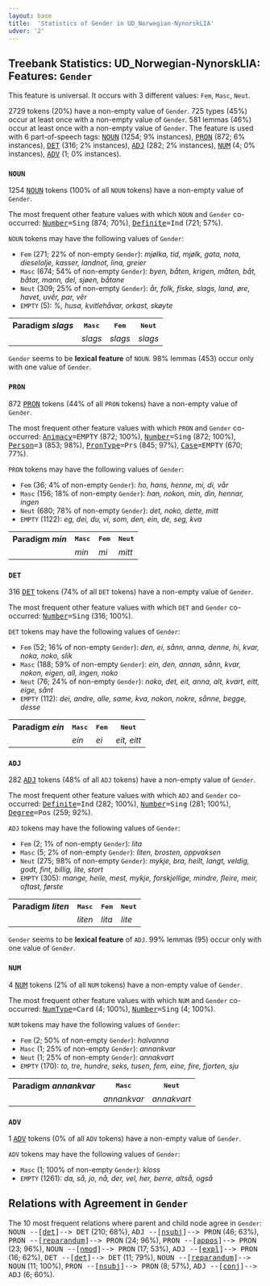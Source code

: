```yaml
---
layout: base
title:  'Statistics of Gender in UD_Norwegian-NynorskLIA'
udver: '2'
---
```


## Treebank Statistics: UD_Norwegian-NynorskLIA: Features: `Gender`

This feature is universal.
It occurs with 3 different values: `Fem`, `Masc`, `Neut`.

2729 tokens (20%) have a non-empty value of `Gender`.
725 types (45%) occur at least once with a non-empty value of `Gender`.
581 lemmas (46%) occur at least once with a non-empty value of `Gender`.
The feature is used with 6 part-of-speech tags: <tt><a href="no_nynorsklia-pos-NOUN.html">NOUN</a></tt> (1254; 9% instances), <tt><a href="no_nynorsklia-pos-PRON.html">PRON</a></tt> (872; 6% instances), <tt><a href="no_nynorsklia-pos-DET.html">DET</a></tt> (316; 2% instances), <tt><a href="no_nynorsklia-pos-ADJ.html">ADJ</a></tt> (282; 2% instances), <tt><a href="no_nynorsklia-pos-NUM.html">NUM</a></tt> (4; 0% instances), <tt><a href="no_nynorsklia-pos-ADV.html">ADV</a></tt> (1; 0% instances).

### `NOUN`

1254 <tt><a href="no_nynorsklia-pos-NOUN.html">NOUN</a></tt> tokens (100% of all `NOUN` tokens) have a non-empty value of `Gender`.

The most frequent other feature values with which `NOUN` and `Gender` co-occurred: <tt><a href="no_nynorsklia-feat-Number.html">Number</a></tt><tt>=Sing</tt> (874; 70%), <tt><a href="no_nynorsklia-feat-Definite.html">Definite</a></tt><tt>=Ind</tt> (721; 57%).

`NOUN` tokens may have the following values of `Gender`:

* `Fem` (271; 22% of non-empty `Gender`): <em>mjølka, tid, mjølk, gata, nota, dieselolje, kasser, landnot, lina, greier</em>
* `Masc` (674; 54% of non-empty `Gender`): <em>byen, båten, krigen, måten, båt, båtar, mann, del, sjøen, båtane</em>
* `Neut` (309; 25% of non-empty `Gender`): <em>år, folk, fiske, slags, land, øre, havet, uvêr, par, vêr</em>
* `EMPTY` (5): <em>%, husa, kvitlehåvar, orkast, skøyte</em>

<table>
  <tr><th>Paradigm <i>slags</i></th><th><tt>Masc</tt></th><th><tt>Fem</tt></th><th><tt>Neut</tt></th></tr>
  <tr><td><tt></tt></td><td><em>slags</em></td><td><em>slags</em></td><td><em>slags</em></td></tr>
</table>

`Gender` seems to be **lexical feature** of `NOUN`. 98% lemmas (453) occur only with one value of `Gender`.

### `PRON`

872 <tt><a href="no_nynorsklia-pos-PRON.html">PRON</a></tt> tokens (44% of all `PRON` tokens) have a non-empty value of `Gender`.

The most frequent other feature values with which `PRON` and `Gender` co-occurred: <tt><a href="no_nynorsklia-feat-Animacy.html">Animacy</a></tt><tt>=EMPTY</tt> (872; 100%), <tt><a href="no_nynorsklia-feat-Number.html">Number</a></tt><tt>=Sing</tt> (872; 100%), <tt><a href="no_nynorsklia-feat-Person.html">Person</a></tt><tt>=3</tt> (853; 98%), <tt><a href="no_nynorsklia-feat-PronType.html">PronType</a></tt><tt>=Prs</tt> (845; 97%), <tt><a href="no_nynorsklia-feat-Case.html">Case</a></tt><tt>=EMPTY</tt> (670; 77%).

`PRON` tokens may have the following values of `Gender`:

* `Fem` (36; 4% of non-empty `Gender`): <em>ho, hans, henne, mi, di, vår</em>
* `Masc` (156; 18% of non-empty `Gender`): <em>han, nokon, min, din, hennar, ingen</em>
* `Neut` (680; 78% of non-empty `Gender`): <em>det, noko, dette, mitt</em>
* `EMPTY` (1122): <em>eg, dei, du, vi, som, den, ein, de, seg, kva</em>

<table>
  <tr><th>Paradigm <i>min</i></th><th><tt>Masc</tt></th><th><tt>Fem</tt></th><th><tt>Neut</tt></th></tr>
  <tr><td><tt></tt></td><td><em>min</em></td><td><em>mi</em></td><td><em>mitt</em></td></tr>
</table>

### `DET`

316 <tt><a href="no_nynorsklia-pos-DET.html">DET</a></tt> tokens (74% of all `DET` tokens) have a non-empty value of `Gender`.

The most frequent other feature values with which `DET` and `Gender` co-occurred: <tt><a href="no_nynorsklia-feat-Number.html">Number</a></tt><tt>=Sing</tt> (316; 100%).

`DET` tokens may have the following values of `Gender`:

* `Fem` (52; 16% of non-empty `Gender`): <em>den, ei, sånn, anna, denne, hi, kvar, noka, noko, slik</em>
* `Masc` (188; 59% of non-empty `Gender`): <em>ein, den, annan, sånn, kvar, nokon, eigen, all, ingen, noko</em>
* `Neut` (76; 24% of non-empty `Gender`): <em>noko, det, eit, anna, alt, kvart, eitt, eige, sånt</em>
* `EMPTY` (112): <em>dei, andre, alle, same, kva, nokon, nokre, sånne, begge, desse</em>

<table>
  <tr><th>Paradigm <i>ein</i></th><th><tt>Masc</tt></th><th><tt>Fem</tt></th><th><tt>Neut</tt></th></tr>
  <tr><td><tt></tt></td><td><em>ein</em></td><td><em>ei</em></td><td><em>eit, eitt</em></td></tr>
</table>

### `ADJ`

282 <tt><a href="no_nynorsklia-pos-ADJ.html">ADJ</a></tt> tokens (48% of all `ADJ` tokens) have a non-empty value of `Gender`.

The most frequent other feature values with which `ADJ` and `Gender` co-occurred: <tt><a href="no_nynorsklia-feat-Definite.html">Definite</a></tt><tt>=Ind</tt> (282; 100%), <tt><a href="no_nynorsklia-feat-Number.html">Number</a></tt><tt>=Sing</tt> (281; 100%), <tt><a href="no_nynorsklia-feat-Degree.html">Degree</a></tt><tt>=Pos</tt> (259; 92%).

`ADJ` tokens may have the following values of `Gender`:

* `Fem` (2; 1% of non-empty `Gender`): <em>lita</em>
* `Masc` (5; 2% of non-empty `Gender`): <em>liten, brosten, oppvaksen</em>
* `Neut` (275; 98% of non-empty `Gender`): <em>mykje, bra, heilt, langt, veldig, godt, fint, billig, lite, stort</em>
* `EMPTY` (305): <em>mange, heile, mest, mykje, forskjellige, mindre, fleire, meir, oftast, første</em>

<table>
  <tr><th>Paradigm <i>liten</i></th><th><tt>Masc</tt></th><th><tt>Fem</tt></th><th><tt>Neut</tt></th></tr>
  <tr><td><tt></tt></td><td><em>liten</em></td><td><em>lita</em></td><td><em>lite</em></td></tr>
</table>

`Gender` seems to be **lexical feature** of `ADJ`. 99% lemmas (95) occur only with one value of `Gender`.

### `NUM`

4 <tt><a href="no_nynorsklia-pos-NUM.html">NUM</a></tt> tokens (2% of all `NUM` tokens) have a non-empty value of `Gender`.

The most frequent other feature values with which `NUM` and `Gender` co-occurred: <tt><a href="no_nynorsklia-feat-NumType.html">NumType</a></tt><tt>=Card</tt> (4; 100%), <tt><a href="no_nynorsklia-feat-Number.html">Number</a></tt><tt>=Sing</tt> (4; 100%).

`NUM` tokens may have the following values of `Gender`:

* `Fem` (2; 50% of non-empty `Gender`): <em>halvanna</em>
* `Masc` (1; 25% of non-empty `Gender`): <em>annankvar</em>
* `Neut` (1; 25% of non-empty `Gender`): <em>annakvart</em>
* `EMPTY` (170): <em>to, tre, hundre, seks, tusen, fem, eine, fire, fjorten, sju</em>

<table>
  <tr><th>Paradigm <i>annankvar</i></th><th><tt>Masc</tt></th><th><tt>Neut</tt></th></tr>
  <tr><td><tt></tt></td><td><em>annankvar</em></td><td><em>annakvart</em></td></tr>
</table>

### `ADV`

1 <tt><a href="no_nynorsklia-pos-ADV.html">ADV</a></tt> tokens (0% of all `ADV` tokens) have a non-empty value of `Gender`.

`ADV` tokens may have the following values of `Gender`:

* `Masc` (1; 100% of non-empty `Gender`): <em>kloss</em>
* `EMPTY` (1261): <em>da, så, jo, nå, der, vel, her, berre, altså, også</em>

## Relations with Agreement in `Gender`

The 10 most frequent relations where parent and child node agree in `Gender`:
<tt>NOUN --[<tt><a href="no_nynorsklia-dep-det.html">det</a></tt>]--> DET</tt> (210; 68%),
<tt>ADJ --[<tt><a href="no_nynorsklia-dep-nsubj.html">nsubj</a></tt>]--> PRON</tt> (46; 63%),
<tt>PRON --[<tt><a href="no_nynorsklia-dep-reparandum.html">reparandum</a></tt>]--> PRON</tt> (24; 96%),
<tt>PRON --[<tt><a href="no_nynorsklia-dep-appos.html">appos</a></tt>]--> PRON</tt> (23; 96%),
<tt>NOUN --[<tt><a href="no_nynorsklia-dep-nmod.html">nmod</a></tt>]--> PRON</tt> (17; 53%),
<tt>ADJ --[<tt><a href="no_nynorsklia-dep-expl.html">expl</a></tt>]--> PRON</tt> (16; 62%),
<tt>DET --[<tt><a href="no_nynorsklia-dep-det.html">det</a></tt>]--> DET</tt> (11; 79%),
<tt>NOUN --[<tt><a href="no_nynorsklia-dep-reparandum.html">reparandum</a></tt>]--> NOUN</tt> (11; 100%),
<tt>PRON --[<tt><a href="no_nynorsklia-dep-nsubj.html">nsubj</a></tt>]--> PRON</tt> (8; 57%),
<tt>ADJ --[<tt><a href="no_nynorsklia-dep-conj.html">conj</a></tt>]--> ADJ</tt> (6; 60%).


